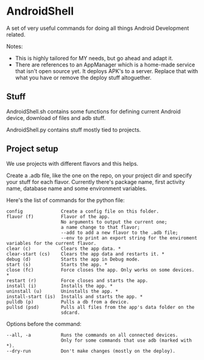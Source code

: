 AndroidShell
============

A set of very useful commands for doing all things Android Development related.

Notes:

* This is highly tailored for MY needs, but go ahead and adapt it.
* There are references to an AppManager which is a home-made service that isn't open source yet. It deploys APK's to a server. Replace that with what you have or remove the deploy stuff altoguether.

Stuff
-----

AndroidShell.sh contains some functions for defining current Android device, download of files and adb stuff.

AndroidShell.py contains stuff mostly tied to projects.


Project setup
-------------

We use projects with different flavors and this helps.

Create a .adb file, like the one on the repo, on your project dir and specify your stuff for each flavor. Currently there's package name, first activity name, database name and some environment variables.

Here's the list of commands for the python file:

    config              Create a config file on this folder.
    flavor (f)          Flavor of the app.
   						No arguments to output the current one;
  						a name change to that flavor;
 						--add to add a new flavor to the .adb file;
 						--env to print an export string for the enviroment variables for the current flavor.
    clear (c)           Clears the app data. *
    clear-start (cs)    Clears the app data and restarts it. *
    debug (d)           Starts the app in Debug mode.
    start (s)           Starts the app. *
    close (fc)          Force closes the app. Only works on some devices. *
    restart (r)         Force closes and starts the app.
    install (i)         Installs the app. *
    uninstall (u)       Uninstalls the app. *
    install-start (is)  Installs and starts the app. *
    pulldb (p)          Pulls a db from a device.
    pullsd (psd)        Pulls all files from the app's data folder on the
                        sdcard.

Options before the command:

	--all, -a           Runs the commands on all connected devices.
						Only for some commands that use adb (marked with *).
    --dry-run           Don't make changes (mostly on the deploy).